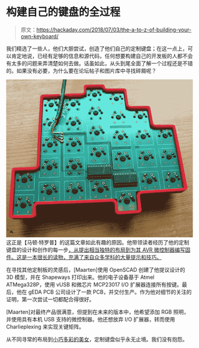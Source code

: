 # 构建自己的键盘的全过程

> 原文：<https://hackaday.com/2018/07/03/the-a-to-z-of-building-your-own-keyboard/>

我们精选了一些人，他们大胆尝试，创造了他们自己的定制键盘；在这一点上，可以肯定地说，已经有足够的信息和源代码，任何想要构建自己的开发板的人都不会有太多的问题来弄清楚如何去做。话虽如此，从头到尾全面了解一个过程还是不错的。如果没有必要，为什么要在论坛帖子和图片库中寻找碎屑呢？

[![](img/fa9c2c85be9c8628b72add3247f86d28.png)](https://hackaday.com/wp-content/uploads/2018/06/avrkbd_detail.jpg) 这正是【马顿·特罗普】的这篇文章如此有趣的原因。他带领读者经历了他的定制键盘的设计和创作的每一步[，从提出相当独特的布局到为其 AVR 微控制器编写固件。这是一本很长的读物，充满了来自众多学科的大量提示和技巧。](https://www.geekabit.nl/projects/building-a-keyboard-from-scratch/)

在寻找其他定制板的灵感后，[Maarten]使用 OpenSCAD 创建了他提议设计的 3D 模型，并在 Shapeways 打印出来。他的电子设备基于 Atmel ATMega328P，使用 vUSB 和微芯片 MCP23017 I/O 扩展器连接所有按键。最后，他在 gEDA PCB 公司设计了一款 PCB，并交付生产。作为他对细节的关注的证明，第一次尝试一切都配合得很好。

[Maarten]对最终产品很满意，但提到在未来的版本中，他希望添加 RGB 照明，并使用具有本机 USB 支持的微控制器。他还想放弃 I/O 扩展器，转而使用 Charlieplexing 来实现关键矩阵。

从不同寻常的布局到[小巧多彩的美女](https://hackaday.com/2018/02/15/arduino-keyboard-is-gorgeous-inside-and-out/)，定制键盘似乎永无止境。我们没有抱怨。